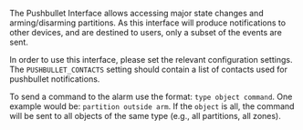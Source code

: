 The Pushbullet Interface allows accessing major state changes and arming/disarming partitions. As this interface will produce notifications to other devices, and are destined to users, only a subset of the events are sent.

In order to use this interface, please set the relevant configuration settings. The ```PUSHBULLET_CONTACTS``` setting should contain a list of contacts used for pushbullet notifications.

To send a command to the alarm use the format: ```type object command```. One example would be: ```partition outside arm```. If the ```object``` is all, the command will be sent to all objects of the same type (e.g., all partitions, all zones).